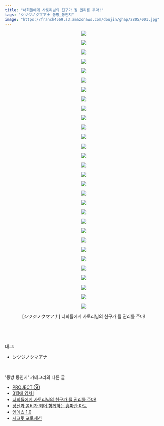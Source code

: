 ```yaml
---
title: "너희들에게 사토리님의 친구가 될 권리를 주마!"
tags: "シツジノクマアナ 동방_동인지"
image: "https://franch4569.s3.amazonaws.com/doujin/ghap/2805/001.jpg"
---
```

<div class="article">
<p style="text-align: center; clear: none; float: none;"><img src="{{ site.imgserver2 }}/ghap/2805/001.jpg"/></p>
<p style="text-align: center; clear: none; float: none;"><img src="{{ site.imgserver2 }}/ghap/2805/002.jpg"/></p>
<p style="text-align: center; clear: none; float: none;"><img src="{{ site.imgserver2 }}/ghap/2805/003.jpg"/></p>
<p style="text-align: center; clear: none; float: none;"><img src="{{ site.imgserver2 }}/ghap/2805/004.jpg"/></p>
<p style="text-align: center; clear: none; float: none;"><img src="{{ site.imgserver2 }}/ghap/2805/005.jpg"/></p>
<p style="text-align: center; clear: none; float: none;"><img src="{{ site.imgserver2 }}/ghap/2805/006.jpg"/></p>
<p style="text-align: center; clear: none; float: none;"><img src="{{ site.imgserver2 }}/ghap/2805/007.jpg"/></p>
<p style="text-align: center; clear: none; float: none;"><img src="{{ site.imgserver2 }}/ghap/2805/008.jpg"/></p>
<p style="text-align: center; clear: none; float: none;"><img src="{{ site.imgserver2 }}/ghap/2805/009.jpg"/></p>
<p style="text-align: center; clear: none; float: none;"><img src="{{ site.imgserver2 }}/ghap/2805/010.jpg"/></p>
<p style="text-align: center; clear: none; float: none;"><img src="{{ site.imgserver2 }}/ghap/2805/011.jpg"/></p>
<p style="text-align: center; clear: none; float: none;"><img src="{{ site.imgserver2 }}/ghap/2805/012.jpg"/></p>
<p style="text-align: center; clear: none; float: none;"><img src="{{ site.imgserver2 }}/ghap/2805/013.jpg"/></p>
<p style="text-align: center; clear: none; float: none;"><img src="{{ site.imgserver2 }}/ghap/2805/014.jpg"/></p>
<p style="text-align: center; clear: none; float: none;"><img src="{{ site.imgserver2 }}/ghap/2805/015.jpg"/></p>
<p style="text-align: center; clear: none; float: none;"><img src="{{ site.imgserver2 }}/ghap/2805/016.jpg"/></p>
<p style="text-align: center; clear: none; float: none;"><img src="{{ site.imgserver2 }}/ghap/2805/017.jpg"/></p>
<p style="text-align: center; clear: none; float: none;"><img src="{{ site.imgserver2 }}/ghap/2805/018.jpg"/></p>
<p style="text-align: center; clear: none; float: none;"><img src="{{ site.imgserver2 }}/ghap/2805/019.jpg"/></p>
<p style="text-align: center; clear: none; float: none;"><img src="{{ site.imgserver2 }}/ghap/2805/020.jpg"/></p>
<p style="text-align: center; clear: none; float: none;"><img src="{{ site.imgserver2 }}/ghap/2805/021.jpg"/></p>
<p style="text-align: center; clear: none; float: none;"><img src="{{ site.imgserver2 }}/ghap/2805/022.jpg"/></p>
<p style="text-align: center; clear: none; float: none;"><img src="{{ site.imgserver2 }}/ghap/2805/023.jpg"/></p>
<p style="text-align: center; clear: none; float: none;"><img src="{{ site.imgserver2 }}/ghap/2805/024.jpg"/></p>
<p style="text-align: center; clear: none; float: none;"><img src="{{ site.imgserver2 }}/ghap/2805/025.jpg"/></p>
<p style="text-align: center; clear: none; float: none;"><img src="{{ site.imgserver2 }}/ghap/2805/026.jpg"/></p>
<p style="text-align: center; clear: none; float: none;"><img src="{{ site.imgserver2 }}/ghap/2805/027.jpg"/></p>
<p style="text-align: center; clear: none; float: none;"><img src="{{ site.imgserver2 }}/ghap/2805/028.jpg"/></p>
<p style="text-align: center; clear: none; float: none;"><img src="{{ site.imgserver2 }}/ghap/2805/029.jpg"/></p>
<p style="text-align: center; clear: none; float: none;"><img src="{{ site.imgserver2 }}/ghap/2805/030.jpg"/></p>
<p style="text-align: center; clear: none; float: none;">[シツジノクマアナ] 너희들에게 사토리님의 친구가 될 권리를 주마!</p>
<p><br/></p>
</div><br/>
<div class="tagTrail">
<p>태그: </p>
<ul>
<li>シツジノクマアナ</li>
</ul>
</div><br/>
<div class="another">
<p>'동방 동인지' 카테고리의 다른 글</p>
<ul>
<li><a href="/ghap_2807">PROJECT ⑨</a></li>
<li><a href="/ghap_2806">3월에 영차!</a></li>
<li><a href="/ghap_2805">너희들에게 사토리님의 친구가 될 권리를 주마!</a></li>
<li><a href="/ghap_2804">당신과 콤비가 되어 함께하는 홍마관 마트</a></li>
<li><a href="/ghap_2803">엠에스 1.0</a></li>
<li><a href="/ghap_2802">시크릿 포토세션</a></li>
</ul>
</div><br/>
<div class="cb_module cb_fluid">
<div class="cb_wrt cb_profile">
</div><!-- commentList close -->
</div><br/>
